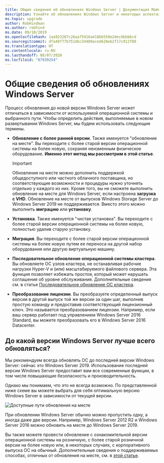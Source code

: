 ```yaml
---
title: Общие сведения об обновлениях Windows Server | Документация Майкрософт
description: Узнайте об обновлениях Windows Server и некоторых аспектах, которые нужно учитывать перед выполнением фактического обновления.
ms.topic: upgrade
author: RobHindman
ms.author: robhind
ms.date: 09/10/2019
ms.openlocfilehash: 1aa923287c26aa75916a418b6550e2dec6bbb6cd
ms.sourcegitcommit: dfa48f77b751dbc34409aced628eb2f17c912f08
ms.translationtype: HT
ms.contentlocale: ru-RU
ms.lasthandoff: 08/07/2020
ms.locfileid: "87939254"
---
```

# <a name="overview-of-windows-server-upgrades"></a>Общие сведения об обновлениях Windows Server

Процесс обновления до новой версии Windows Server может отличаться в зависимости от используемой операционной системы и выбранного пути. Чтобы определить действия, выполняемые в новом развертывании Windows Server, мы будем использовать следующие термины.

- **Обновление с более ранней версии**. Также именуется "обновление на месте". Вы переходите с более старой версии операционной системы на более новую, сохраняя неизменным физическое оборудование. **Именно этот метод мы рассмотрим в этой статье**.

    > [!Important]
    > Обновления на месте можно дополнить поддержкой общедоступного или частного облачного поставщика, но соответствующие возможности и процедуры нужно уточнять отдельно у каждого из них. Кроме того, вы не сможете выполнить обновление на месте для Windows Server, если настроена **загрузка с VHD**. Обновление на месте от выпусков Windows Storage Server до Windows Server 2019 не поддерживается. Вместо этого можно выполнить **миграцию** или **установку**.

- **Установка**. Также именуется "чистая установка". Вы переходите с более старой версии операционной системы на более новую, полностью удалив старую установку.

- **Миграция**. Вы переходите с более старой версии операционной системы на более новую путем ее переноса на другой набор оборудования или другую виртуальную машину.

- **Последовательное обновление операционной системы кластера**. Вы обновляете ОС узлов кластера, не останавливая рабочие нагрузки Hyper-V и (или) масштабируемого файлового сервера. Эта функция позволяет избежать простоя, который может нарушать соглашения об уровне обслуживания. Дополнительные сведения см. в статье [Последовательное обновление ОС кластера](../failover-clustering/cluster-operating-system-rolling-upgrade.md).

- **Преобразование лицензии**. Вы преобразуете определенный выпуск версии в другой выпуск той же версии за один шаг, выполнив простую команду и предоставив соответствующий лицензионный ключ. Это называется преобразованием лицензии. Например, если ваш сервер работает под управлением Windows Server 2016 Standard, вы можете преобразовать его в Windows Server 2016 Datacenter.

## <a name="which-version-of-windows-server-should-i-upgrade-to"></a>До какой версии Windows Server лучше всего обновляться?

Мы рекомендуем всегда обновлять ОС до последней версии Windows Server: сейчас это Windows Server 2019. Использование последней версии Windows Server предоставит вам все современные функции, в том числе повышающие безопасность и производительность.

Однако мы понимаем, что это не всегда возможно. По представленной ниже схеме вы можете выбрать для себя оптимальную версию Windows Server в зависимости от текущей версии.

![Доступные пути обновления на месте](media/upgrade-paths.png)

При обновлении Windows Server обычно можно пропустить одну, а иногда даже две версии. Например, Windows Server 2012 R2 и Windows Server 2016 можно обновить на месте до Windows Server 2019.

Вы также можете провести обновление с ознакомительной версии операционной системы на розничную, с более старой розничной версии на более новую или, в некоторых случаях, с корпоративного выпуска ОС на обычный. Дополнительные сведения о поддерживаемых способах, отличных от обновления на месте, см. в [этой статье](../get-started/supported-upgrade-paths.md).
